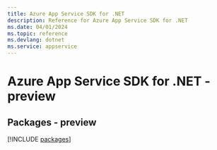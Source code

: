 ```yaml
---
title: Azure App Service SDK for .NET
description: Reference for Azure App Service SDK for .NET
ms.date: 04/01/2024
ms.topic: reference
ms.devlang: dotnet
ms.service: appservice
---
```

# Azure App Service SDK for .NET - preview
## Packages - preview
[!INCLUDE [packages](app-service-index.md)]